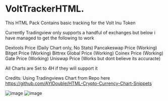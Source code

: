 # VoltTrackerHTML.

This HTML Pack Contains basic tracking for the Volt Inu Token

Currently Tradingview only supports a handful of exchanges but below i have managed to get the following to work


Dextools Price (Daily Chart only, No Stats)
Pancakeswap Price (Working)
Bitget Price (Working)
Bittrex Global Price (Working)
Coinex Price (Working)
Gate Price (Working) 
Uniswap Price (Works but dont believe its accuracte)

All Charts are Set to 4H if they will support it

Credits:
Using Tradingviews Chart from Repo here https://github.com/AYIDouble/HTML-Crypto-Currency-Chart-Snippets

![image](https://user-images.githubusercontent.com/2180292/205424955-460b7285-c884-4f76-94d7-4d864b6982a4.png)
![image](https://user-images.githubusercontent.com/2180292/205424958-168aa3d8-f4d5-4c1c-8376-95b7e82ccbfd.png)
